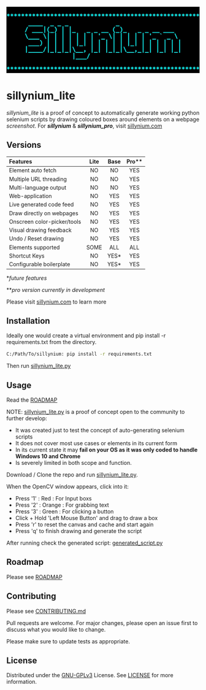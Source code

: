 ![sillynium](./images/banner.jpeg)
# sillynium_lite

*sillynium_lite* is a proof of concept to automatically generate working python selenium scripts by 
drawing coloured boxes around elements on a webpage *screenshot*. For ***sillynium*** & ***sillynium_pro***, visit [sillynium.com](http://www.sillynium.com/)



## Versions

| Features                     | Lite | Base | Pro**|
| :---                         |:----:|:----:|:----:|
| Element auto fetch           |  NO  | NO   | YES  |
| Multiple URL threading       |  NO  | NO   | YES  |
| Multi-language output        |  NO  | NO   | YES  |
| Web-application              |  NO  | YES  | YES  |
| Live generated code feed     |  NO  | YES  | YES  |
| Draw directly on webpages    |  NO  | YES  | YES  |
| Onscreen color-picker/tools  |  NO  | YES  | YES  |
| Visual drawing feedback      |  NO  | YES  | YES  |
| Undo / Reset drawing         |  NO  | YES  | YES  |
| Elements supported           | SOME | ALL  | ALL  |
| Shortcut Keys                |  NO  | YES* | YES  |
| Configurable boilerplate     |  NO  | YES* | YES  |
  
**future features*

***pro version currently in development*

Please visit [sillynium.com](http://www.sillynium.com/) to learn more


## Installation

Ideally one would create a virtual environment and pip install -r requirements.txt from the directory.
```bash
C:/Path/To/sillynium: pip install -r requirements.txt
```
Then run [sillynium_lite.py](sillynium_lite.py)

## Usage

Read the [ROADMAP](ROADMAP.md) 

NOTE: [sillynium_lite.py](sillynium_lite.py) is a proof of concept open to the community to further develop:
- It was created just to test the concept of auto-generating selenium scripts
- It does not cover most use cases or elements in its current form
- In its current state it may **fail on your OS as it was only coded to handle Windows 10 and Chrome**
- Is severely limited in both scope and function.



Download / Clone the repo and run [sillynium_lite.py](sillynium_lite.py).

When the OpenCV window appears, click into it:
- Press '1' : Red : For Input boxs
- Press '2' : Orange : For grabbing text
- Press '3' : Green : For clicking a button
- Click + Hold 'Left Mouse Button' and drag to draw a box
- Press 'r' to reset the canvas and cache and start again
- Press 'q' to finish drawing and generate the script

After running check the generated script: [generated_script.py](generated_script.py)

## Roadmap

Please see [ROADMAP](ROADMAP.md)

## Contributing

Please see [CONTRIBUTING.md](CONTRIBUTING.md)

Pull requests are welcome. For major changes, please open an issue first to discuss what you would like to change.

Please make sure to update tests as appropriate.

## License

Distributed under the [GNU-GPLv3](https://www.gnu.org/licenses/gpl-3.0.en.html) License. See [LICENSE](LICENSE) for more information.

